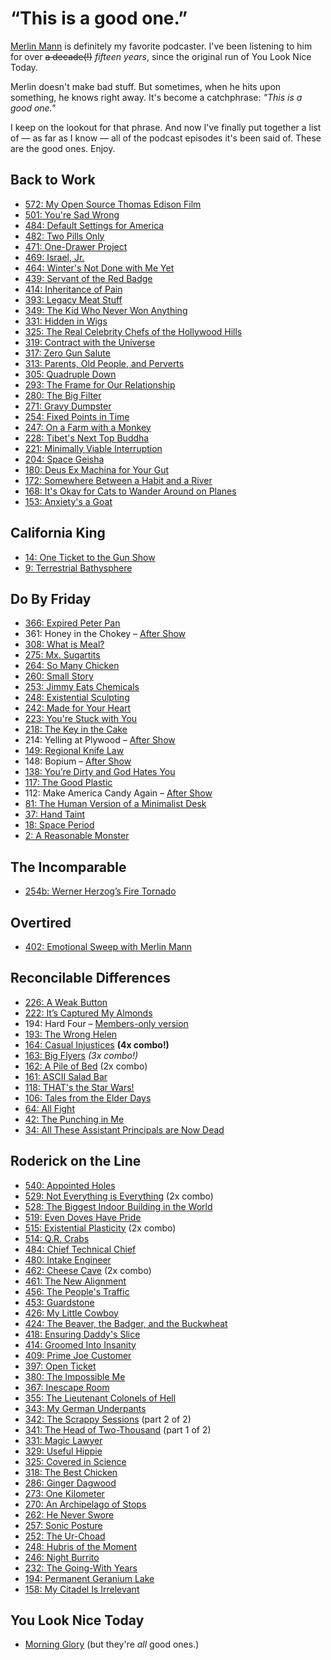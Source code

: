 # “This is a good one.”

[Merlin Mann][1] is definitely my favorite podcaster. I've been listening to him for over <s>a decade(!)</s> _fifteen years_, since the original run of You Look Nice Today.

[1]: http://www.merlinmann.com

Merlin doesn't make bad stuff. But sometimes, when he hits upon something, he knows right away. It's become a catchphrase: _"This is a good one."_ 

I keep on the lookout for that phrase. And now I've finally put together a list of — as far as I know — all of the podcast episodes it's been said of. These are the good ones. Enjoy.

## Back to Work
* [572: My Open Source Thomas Edison Film](https://www.backtowork.limo/572)
* [501: You're Sad Wrong](https://5by5.tv/b2w/501)
* [484: Default Settings for America](http://5by5.tv/b2w/484)
* [482: Two Pills Only](http://5by5.tv/b2w/482)
* [471: One-Drawer Project](http://5by5.tv/b2w/471)
* [469: Israel, Jr.](http://5by5.tv/b2w/469)
* [464: Winter's Not Done with Me Yet](http://5by5.tv/b2w/464)
* [439: Servant of the Red Badge](http://5by5.tv/b2w/439)
* [414: Inheritance of Pain](http://5by5.tv/b2w/414)
* [393: Legacy Meat Stuff](http://5by5.tv/b2w/393)
* [349: The Kid Who Never Won Anything](http://5by5.tv/b2w/349)
* [331: Hidden in Wigs](http://5by5.tv/b2w/331)
* [325: The Real Celebrity Chefs of the Hollywood Hills](http://5by5.tv/b2w/325)
* [319: Contract with the Universe](http://5by5.tv/b2w/319)
* [317: Zero Gun Salute](http://5by5.tv/b2w/317)
* [313: Parents, Old People, and Perverts](http://5by5.tv/b2w/313)
* [305: Quadruple Down](http://5by5.tv/b2w/305)
* [293: The Frame for Our Relationship](http://5by5.tv/b2w/293)
* [280: The Big Filter](http://5by5.tv/b2w/280)
* [271: Gravy Dumpster](http://5by5.tv/b2w/271)
* [254: Fixed Points in Time](http://5by5.tv/b2w/254)
* [247: On a Farm with a Monkey](http://5by5.tv/b2w/247)
* [228: Tibet's Next Top Buddha](http://5by5.tv/b2w/228)
* [221: Minimally Viable Interruption](http://5by5.tv/b2w/221)
* [204: Space Geisha](http://5by5.tv/b2w/204)
* [180: Deus Ex Machina for Your Gut](http://5by5.tv/b2w/180)
* [172: Somewhere Between a Habit and a River](http://5by5.tv/b2w/172)
* [168: It's Okay for Cats to Wander Around on Planes](http://5by5.tv/b2w/168)
* [153: Anxiety's a Goat](http://5by5.tv/b2w/153)

## California King
* [14: One Ticket to the Gun Show](https://www.californiaking.org/14)
* [9: Terrestrial Bathysphere](https://www.californiaking.org/9)

## Do By Friday
* [366: Expired Peter Pan](https://dobyfriday.com/episodes/366)
* 361: Honey in the Chokey – [After Show](http://giveusyourfuckingmoney.com)
* [308: What is Meal?](https://dobyfriday.com/episodes/308)
* [275: Mx. Sugartits](https://dobyfriday.com/episodes/275)
* [264: So Many Chicken](https://dobyfriday.com/episodes/264)
* [260: Small Story](https://dobyfriday.com/episodes/260)
* [253: Jimmy Eats Chemicals](https://dobyfriday.com/episodes/253)
* [248: Existential Sculpting](https://dobyfriday.com/episodes/248)
* [242: Made for Your Heart](https://dobyfriday.com/episodes/242)
* [223: You're Stuck with You](http://dobyfriday.com/episodes/223)
* [218: The Key in the Cake](http://dobyfriday.com/episodes/218)
* 214: Yelling at Plywood – [After Show](http://giveusyourfuckingmoney.com)
* [149: Regional Knife Law](http://dobyfriday.com/episodes/149)
* 148: Bopium – [After Show](http://giveusyourfuckingmoney.com)
* [138: You’re Dirty and God Hates You](http://dobyfriday.com/episodes/138)
* [117: The Good Plastic](http://dobyfriday.com/episodes/117)
* 112: Make America Candy Again – [After Show](http://giveusyourfuckingmoney.com)
* [81: The Human Version of a Minimalist Desk](http://dobyfriday.com/episodes/81)
* [37: Hand Taint](http://dobyfriday.com/episodes/37)
* [18: Space Period](http://dobyfriday.com/episodes/18)
* [2: A Reasonable Monster](http://dobyfriday.com/episodes/2)

## The Incomparable
* [254b: Werner Herzog’s Fire Tornado](https://www.theincomparable.com/bonustrack/254b/)

## Overtired
* [402: Emotional Sweep with Merlin Mann](https://overtiredpod.com/ep/402/)

## Reconcilable Differences
* [226: A Weak Button](https://www.relay.fm/rd/226)
* [222: It’s Captured My Almonds](https://www.relay.fm/rd/222)
* 194: Hard Four – [Members-only version](https://www.relay.fm/membership)
* [193: The Wrong Helen](https://www.relay.fm/rd/193)
* [164: Casual Injustices](https://www.relay.fm/rd/164) **(4x combo!)**
* [163: Big Flyers](https://www.relay.fm/rd/163) *(3x combo!)*
* [162: A Pile of Bed](https://www.relay.fm/rd/162) (2x combo)
* [161: ASCII Salad Bar](https://www.relay.fm/rd/161)
* [118: THAT's the Star Wars!](https://www.relay.fm/rd/118)
* [106: Tales from the Elder Days](https://www.relay.fm/rd/106)
* [64: All Fight](https://www.relay.fm/rd/64)
* [42: The Punching in Me](https://www.relay.fm/rd/42)
* [34: All These Assistant Principals are Now Dead](https://www.relay.fm/rd/34)

## Roderick on the Line
* [540: Appointed Holes](http://www.merlinmann.com/roderick/ep-540-appointed-holes.html)
* [529: Not Everything is Everything](http://www.merlinmann.com/roderick/ep-529-not-everything-is-everything.html) (2x combo)
* [528: The Biggest Indoor Building in the World](http://www.merlinmann.com/roderick/ep-528-the-biggest-indoor-building-in-the-world.html)
* [519: Even Doves Have Pride](http://www.merlinmann.com/roderick/ep-519-even-doves-have-pride.html)
* [515: Existential Plasticity](http://www.merlinmann.com/roderick/ep-515-existential-plasticity.html) (2x combo)
* [514: Q.R. Crabs](http://www.merlinmann.com/roderick/ep-514-qr-crabs.html)
* [484: Chief Technical Chief](http://www.merlinmann.com/roderick/ep-484-chief-technical-chief.html)
* [480: Intake Engineer](http://www.merlinmann.com/roderick/ep-480-intake-engineer.html)
* [462: Cheese Cave](http://www.merlinmann.com/roderick/ep-462-cheese-cave.html) (2x combo)
* [461: The New Alignment](http://www.merlinmann.com/roderick/ep-461-the-new-alignment.html)
* [456: The People's Traffic](http://www.merlinmann.com/roderick/ep-456-the-peoples-traffic.html)
* [453: Guardstone](http://www.merlinmann.com/roderick/ep-453-guardstone.html)
* [426: My Little Cowboy](http://www.merlinmann.com/roderick/ep-426-my-little-cowboy.html)
* [424: The Beaver, the Badger, and the Buckwheat](http://www.merlinmann.com/roderick/ep-424-the-beaver-the-badger-and-the-buckwheat.html)
* [418: Ensuring Daddy's Slice](http://www.merlinmann.com/roderick/ep-418-ensuring-daddys-slice.html)
* [414: Groomed Into Insanity](http://www.merlinmann.com/roderick/ep-414-groomed-into-insanity.html)
* [409: Prime Joe Customer](http://www.merlinmann.com/roderick/ep-409-prime-joe-customer.html)
* [397: Open Ticket](http://www.merlinmann.com/roderick/ep-397-open-ticket.html)
* [380: The Impossible Me](http://www.merlinmann.com/roderick/ep-380-the-impossible-me.html)
* [367: Inescape Room](http://www.merlinmann.com/roderick/ep-367-inescape-room.html)
* [355: The Lieutenant Colonels of Hell](http://www.merlinmann.com/roderick/ep-355-the-lieutenant-colonels-of-hell.html)
* [343: My German Underpants](http://www.merlinmann.com/roderick/ep-343-my-german-underpants.html)
* [342: The Scrappy Sessions](http://www.merlinmann.com/roderick/ep-342-the-scrappy-sessions.html) (part 2 of 2)
* [341: The Head of Two-Thousand](http://www.merlinmann.com/roderick/ep-341-the-head-of-two-thousand.html) (part 1 of 2)
* [331: Magic Lawyer](http://www.merlinmann.com/roderick/ep-331-magic-lawyer.html)
* [329: Useful Hippie](http://www.merlinmann.com/roderick/ep-329-useful-hippie.html)
* [325: Covered in Science](http://www.merlinmann.com/roderick/ep-325-covered-in-science.html)
* [318: The Best Chicken](http://www.merlinmann.com/roderick/ep-318-the-best-chicken.html)
* [286: Ginger Dagwood](http://www.merlinmann.com/roderick/ep-286-ginger-dagwood.html)
* [273: One Kilometer](http://www.merlinmann.com/roderick/ep-273-one-kilometer.html)
* [270: An Archipelago of Stops](http://www.merlinmann.com/roderick/ep-270-an-archipelago-of-stops.html)
* [262: He Never Swore](http://www.merlinmann.com/roderick/ep-262-he-never-swore.html)
* [257: Sonic Posture](http://www.merlinmann.com/roderick/ep-257-sonic-posture.html)
* [252: The Ur-Choad](http://www.merlinmann.com/roderick/ep-252-the-ur-choad.html)
* [248: Hubris of the Moment](http://www.merlinmann.com/roderick/ep-248-hubris-of-the-moment.html)
* [246: Night Burrito](http://www.merlinmann.com/roderick/ep-246-night-burrito.html)
* [232: The Going-With Years](http://www.merlinmann.com/roderick/ep-232-the-going-with-years.html)
* [194: Permanent Geranium Lake](http://www.merlinmann.com/roderick/ep-194-permanent-geranium-lake.html)
* [158: My Citadel Is Irrelevant](http://www.merlinmann.com/roderick/ep-158-my-citadel-is-irrelevant.html)

## You Look Nice Today
* [Morning Glory](http://youlooknicetoday.com/episode/morning-glory)
(but they're *all* good ones.)
